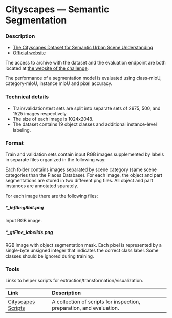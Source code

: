 # Cityscapes — Semantic Segmentation

### Description

* [The Cityscapes Dataset for Semantic Urban Scene Understanding](https://www.cv-foundation.org/openaccess/content_cvpr_2016/papers/Cordts_The_Cityscapes_Dataset_CVPR_2016_paper.pdf)
* [Official website](https://www.cityscapes-dataset.com/)

The access to archive with the dataset and the evaluation endpoint are
both located at [the website of the challenge](https://www.cityscapes-dataset.com/).

The performance of a segmentation model is evaluated using class-mIoU, category-mIoU, instance mIoU and pixel accuracy.


### Technical details

* Train/validation/test sets are split into separate sets
of 2975, 500, and 1525 images respectively.
* The size of each image is 1024x2048.
* The dataset contains 19 object classes and additional instance-level labeling.


### Format

Train and validation sets contain input RGB images supplemented by
labels in separate files organized in the following way:

Each folder contains images separated by scene category (same scene categories than the Places Database). For each image, the object and part segmentations are stored in two different png files. All object and part instances are annotated sparately.

For each image there are the following files:

##### \*_leftImg8bit.png

Input RGB image.

##### \*_gtFine_labelIds.png

RGB image with object segmentation mask. Each pixel is represented by
a single-byte unsigned integer that indicates the correct class label.
Some classes should be ignored during training.

### Tools

Links to helper scripts for extraction/transformation/visualization.

| Link | Description |
|:-----|:------------|
| [Cityscapes Scripts](https://github.com/mcordts/cityscapesScripts) | A collection of scripts for inspection, preparation, and evaluation. |
